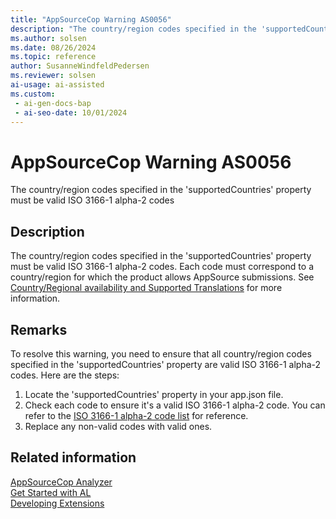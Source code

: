 ```yaml
---
title: "AppSourceCop Warning AS0056"
description: "The country/region codes specified in the 'supportedCountries' property must be valid ISO 3166-1 alpha-2 codes."
ms.author: solsen
ms.date: 08/26/2024
ms.topic: reference
author: SusanneWindfeldPedersen
ms.reviewer: solsen
ai-usage: ai-assisted
ms.custom:
 - ai-gen-docs-bap
 - ai-seo-date: 10/01/2024
---
```

[//]: # (START>DO_NOT_EDIT)
[//]: # (IMPORTANT:Do not edit any of the content between here and the END>DO_NOT_EDIT.)
[//]: # (Any modifications should be made in the .xml files in the ModernDev repo.)
# AppSourceCop Warning AS0056
The country/region codes specified in the 'supportedCountries' property must be valid ISO 3166-1 alpha-2 codes

## Description
The country/region codes specified in the 'supportedCountries' property must be valid ISO 3166-1 alpha-2 codes. Each code must correspond to a country/region for which the product allows AppSource submissions. See [Country/Regional availability and Supported Translations](https://learn.microsoft.com/dynamics365/business-central/dev-itpro/compliance/apptest-countries-and-translations) for more information.

[//]: # (IMPORTANT: END>DO_NOT_EDIT)

## Remarks

To resolve this warning, you need to ensure that all country/region codes specified in the 'supportedCountries' property are valid ISO 3166-1 alpha-2 codes. Here are the steps:

1. Locate the 'supportedCountries' property in your app.json file.
2. Check each code to ensure it's a valid ISO 3166-1 alpha-2 code. You can refer to the [ISO 3166-1 alpha-2 code list](https://www.iso.org/iso-3166-country-codes.html) for reference.
3. Replace any non-valid codes with valid ones.

## Related information  

[AppSourceCop Analyzer](appsourcecop.md)  
[Get Started with AL](../devenv-get-started.md)  
[Developing Extensions](../devenv-dev-overview.md)